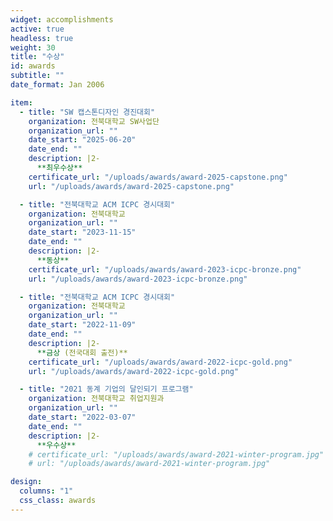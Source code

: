 ```yaml
---
widget: accomplishments
active: true
headless: true
weight: 30
title: "수상"
id: awards
subtitle: ""
date_format: Jan 2006

item:
  - title: "SW 캡스톤디자인 경진대회"
    organization: 전북대학교 SW사업단
    organization_url: ""
    date_start: "2025-06-20"
    date_end: ""
    description: |2-
      **최우수상**
    certificate_url: "/uploads/awards/award-2025-capstone.png"
    url: "/uploads/awards/award-2025-capstone.png"

  - title: "전북대학교 ACM ICPC 경시대회"
    organization: 전북대학교
    organization_url: ""
    date_start: "2023-11-15"
    date_end: ""
    description: |2-
      **동상**
    certificate_url: "/uploads/awards/award-2023-icpc-bronze.png"
    url: "/uploads/awards/award-2023-icpc-bronze.png"

  - title: "전북대학교 ACM ICPC 경시대회"
    organization: 전북대학교
    organization_url: ""
    date_start: "2022-11-09"
    date_end: ""
    description: |2-
      **금상 (전국대회 출전)**
    certificate_url: "/uploads/awards/award-2022-icpc-gold.png"
    url: "/uploads/awards/award-2022-icpc-gold.png"

  - title: "2021 동계 기업의 달인되기 프로그램"
    organization: 전북대학교 취업지원과
    organization_url: ""
    date_start: "2022-03-07"
    date_end: ""
    description: |2-
      **우수상**
    # certificate_url: "/uploads/awards/award-2021-winter-program.jpg"
    # url: "/uploads/awards/award-2021-winter-program.jpg"

design:
  columns: "1"
  css_class: awards
---
```

